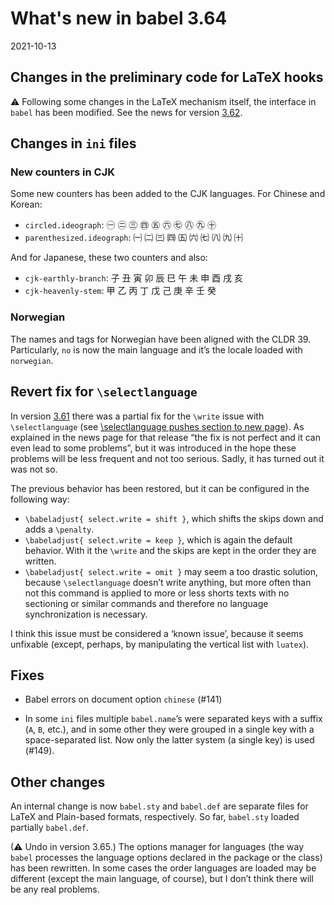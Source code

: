 # What's new in babel 3.64

2021-10-13

## Changes in the preliminary code for LaTeX hooks

⚠ Following some changes in the LaTeX mechanism itself, the interface in
`babel` has been modified. See the news for version
[3.62](https://latex3.github.io/babel/news/whats-new-in-babel-3.62.html#latex-hooks).

## Changes in `ini` files

### New counters in CJK

Some new counters has been added to the CJK languages. For Chinese and
Korean:
* `circled.ideograph`: ㊀ ㊁ ㊂ ㊃ ㊄ ㊅ ㊆ ㊇ ㊈ ㊉
* `parenthesized.ideograph`: ㈠ ㈡ ㈢ ㈣ ㈤ ㈥ ㈦ ㈧ ㈨ ㈩

And for Japanese, these two counters and also:
* `cjk-earthly-branch`: 子 丑 寅 卯 辰 巳 午 未 申 酉 戌 亥
* `cjk-heavenly-stem`: 甲 乙 丙 丁 戊 己 庚 辛 壬 癸

### Norwegian

The names and tags for Norwegian have been aligned with the CLDR 39.
Particularly, `no` is now the main language and it’s the locale
loaded with `norwegian`.

## Revert fix for `\selectlanguage`

In version
[3.61](https://latex3.github.io/babel/news/whats-new-in-babel-3.61.html#fixes)
there was a partial fix for the `\write` issue with `\selectlanguage`
(see [\selectlanguage pushes section to new
page](https://github.com/latex3/babel/issues/114)). As explained in the
news page for that release “the fix is not perfect and it can even lead
to some problems”, but it was introduced in the hope these problems
will be less frequent and not too serious. Sadly, it has turned out it
was not so.

The previous behavior has been restored, but it can be configured in
the following way:
* `\babeladjust{ select.write = shift }`, which shifts the skips down
  and adds a `\penalty`. 
* `\babeladjust{ select.write = keep }`, which is again the default
  behavior. With it the `\write` and the skips are kept in the order
  they are written.
* `\babeladjust{ select.write = omit }` may seem a too drastic solution,
  because `\selectlanguage` doesn’t write anything, but more often
  than not this command is applied to more or less shorts texts with no
  sectioning or similar commands and therefore no language
  synchronization is necessary.

I think this issue must be considered a ‘known issue’, because it
seems unfixable (except, perhaps, by manipulating the vertical list
with `luatex`).

## Fixes

* Babel errors on document option `chinese` (#141)

* In some `ini` files multiple `babel.name`’s were separated keys with a
  suffix (`A`, `B`, etc.), and in some other they were grouped in a single
  key with a space-separated list. Now only the latter system (a single
  key) is used (#149).
  
## Other changes

An internal change is now `babel.sty` and `babel.def` are separate
files for LaTeX and Plain-based formats, respectively. So far,
`babel.sty` loaded partially `babel.def`.

(⚠ Undo in version 3.65.) The options manager for languages (the way
`babel` processes the language options declared in the package or the
class) has been rewritten. In some cases the order languages are loaded
may be different (except the main language, of course), but I don’t
think there will be any real problems.
 